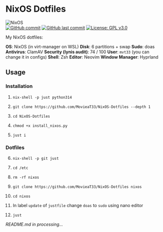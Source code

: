 # NixOS Dotfiles

![NixOS](https://img.shields.io/badge/NixOS-000?style=for-the-badge&logo=nixos&logoColor=white)<br>
[![GitHub commit](https://img.shields.io/github/commit-activity/m/MovieaT33/NixOS-Dotfiles?label=acivity)](https://github.com/MovieaT33/NixOS-Dotfiles/commits)
[![GitHub last commit](https://img.shields.io/github/last-commit/MovieaT33/NixOS-Dotfiles)](https://github.com/MovieaT33/NixOS-Dotfiles/commits)
[![License: GPL v3.0](https://img.shields.io/badge/License-GPLv3-blue.svg)](https://www.gnu.org/licenses/gpl-3.0)

My NixOS dotfiles:

**OS**: NixOS (in virt-manager on WSL)
**Disk**: 6 partitions + swap
**Sudo**: doas
**Antivirus**: ClamAV
**Security (lynis audit)**: 74 / 100
**User**: `mvt33` (you can change it in configs)
**Shell**: Zsh
**Editor**: Neovim
**Window Manager**: Hyprland

## Usage

### Installation 

1. `nix-shell -p just python314`

2. `git clone https://github.com/MovieaT33/NixOS-Dotfiles --depth 1`

3. `cd NixOS-Dotfiles`

4. `chmod +x install_nixos.py`

5. `just i`

### Dotfiles

6. `nix-shell -p git just`

7. `cd /etc`

8. `rm -rf nixos`

9. `git clone https://github.com/MovieaT33/NixOS-Dotfiles nixos`

10. `cd nixos`

11. In label `update` of `justfile` change `doas` to `sudo` using nano editor

12. `just`

*README.md in processing...*
